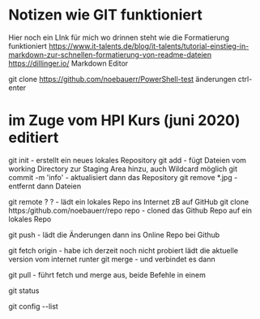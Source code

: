 # Notizen wie GIT funktioniert

Hier noch ein LInk für mich wo drinnen steht wie die Formatierung funktioniert
https://www.it-talents.de/blog/it-talents/tutorial-einstieg-in-markdown-zur-schnellen-formatierung-von-readme-dateien
https://dillinger.io/ Markdown Editor

git clone https://github.com/noebauerr/PowerShell-test
änderungen
ctrl-enter


# im Zuge vom HPI Kurs (juni 2020) editiert

git init             - erstellt ein neues lokales Repository
git add              - fügt Dateien vom working Directory zur Staging Area hinzu, auch Wildcard möglich
git commit -m 'info' - aktualisiert dann das Repository
git remove *.jpg     - entfernt dann Dateien

git remote ? ?       - lädt ein lokales Repo ins Internet zB auf GitHub
git clone https:/github.com/noebauerr/repo repo - cloned das Github Repo auf ein lokales Repo

git push    - lädt die Änderungen dann ins Online Repo bei Github

git fetch origin   - habe ich derzeit noch nicht probiert lädt die aktuelle version vom internet runter
git merge          - und verbindet es dann

git pull    - führt fetch und merge aus, beide Befehle in einem

git status

git config --list
